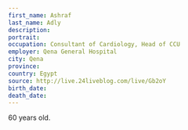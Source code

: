 ```yaml
---
first_name: Ashraf
last_name: Adly
description: 
portrait: 
occupation: Consultant of Cardiology, Head of CCU
employer: Qena General Hospital
city: Qena
province: 
country: Egypt
source: http://live.24liveblog.com/live/Gb2oY
birth_date: 
death_date: 
---
```


60 years old.